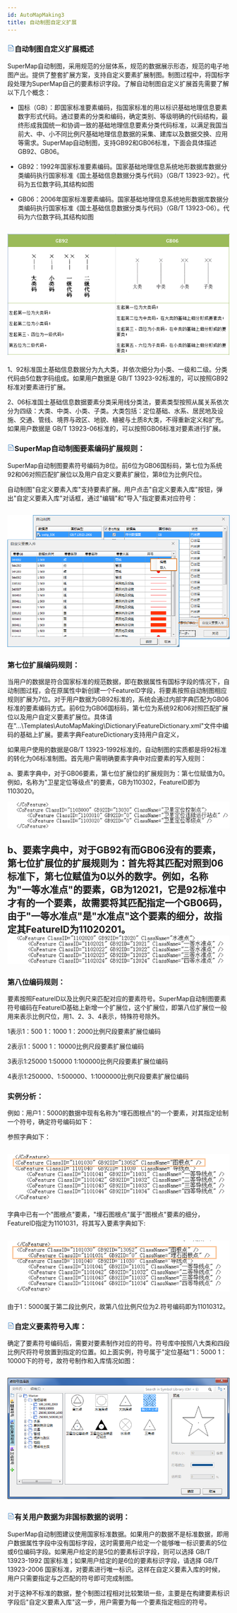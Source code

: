 ```yaml
---
id: AutoMapMaking3
title: 自动制图自定义扩展
---
```

### ![](../img/read.gif)自动制图自定义扩展概述

SuperMap自动制图，采用规范的分层体系，规范的数据展示形态，规范的电子地图产出。提供了整套扩展方案，支持自定义要素扩展制图。制图过程中，将国标字段处理为SuperMap自己的要素标识字段。了解自动制图自定义扩展首先需要了解以下几个概念：

  * 国标（GB）：即国家标准要素编码，指国家标准的用以标识基础地理信息要素数字形式代码。通过要素的分类和编码，确定类别、等级明确的代码结构，最终形成我国统一和协调一致的基础地理信息要素分类代码标准，以满足我国当前大、中、小不同比例尺基础地理信息数据的采集、建库以及数据交换、应用等需求。SuperMap自动制图，支持GB92和GB06标准，下面会具体描述GB92、GB06。

  * GB92：1992年国家标准要素编码。国家基础地理信息系统地形数据库数据分类编码执行国家标准《国土基础信息数据分类与代码》（GB/T 13923-92）。代码为五位数字码,其结构如图

  * GB06：2006年国家标准要素编码。国家基础地理信息系统地形数据库数据分类编码执行国家标准《国土基础信息数据分类与代码》（GB/T 13923-06）。代码为六位数字码,其结构如图

![](img/GB.png)  
---  

1、92标准国土基础信息数据分为九大类，并依次细分为小类、一级和二级。分类代码由5位数字码组成。如果用户数据是 GB/T
13923-92标准的，可以按照GB92标准对要素进行扩展。

2、06标准国土基础信息数据要素分类采用线分类法，要素类型按照从属关系依次分为四级：大类、中类、小类、子类。大类包括：定位基础、水系、居民地及设施、交通、管线、境界与政区、地貌、植被与土质8大类，不得重新定义和扩充。如果用户数据是
GB/T 13923-06标准的，可以按照GB06标准对要素进行扩展。

### ![](../img/read.gif)SuperMap自动制图要素编码扩展规则：

SuperMap自动制图要素符号编码为8位。前6位为GB06国标码，第七位为系统92和06对照匹配扩展位以及用户自定义要素扩展位，第8位为比例尺位。

自动制图"自定义要素入库"支持要素扩展。用户点击"自定义要素入库"按钮，弹出"自定义要素入库"对话框，通过"编辑"和"导入"指定要素对应符号：

![](img/userzidingyi.png)  
---  
  
### **第七位扩展编码规则：**

当用户的数据是符合国家标准的规范数据，即在数据属性有国标字段的情况下，自动制图过程，会在原属性中新创建一个FeatureID字段，将要素按照自动制图相应规则扩展为7位。对于用户数据为GB92标准的，系统会通过内部字典匹配为GB06标准的要素编码方式。前6位为GB06国标码，第七位为系统92和06对照匹配扩展位以及用户自定义要素扩展位。具体请在"...\Templates\AutoMapMaking\Dictionary\FeatureDictionary.xml"文件中编码的基础上扩展。要素字典FeatureDictionary支持用户自定义，

如果用户使用的数据是GB/T 13923-1992标准的，自动制图的实质都是将92标准的转化为06标准制图。首先用户需明确要素字典中对应要素的写入规则：

a、要素字典中，对于GB06要素，第七位扩展位的扩展规则为：第七位赋值为0。例如，名称为"卫星定位等级点"的要素，GB为110302，FeatureID即为1103020。

![](img/no92.png)  

b、要素字典中，对于GB92有而GB06没有的要素，第七位扩展位的扩展规则为：首先将其匹配对照到06标准下，第七位赋值为0以外的数字。例如，名称为"一等水准点"的要素，GB为12021，它是92标准中才有的一个要素，故需要将其匹配指定一个GB06码，由于"一等水准点"是"水准点"这个要素的细分，故指定其FeatureID为11020201。
![](img/no06.png)  
---  
  
### **第八位编码规则：**

要素按照FeatureID以及比例尺来匹配对应的要素符号。SuperMap自动制图要素符号编码在FeatureID基础上新增一个扩展位，这个扩展位，即第八位扩展位一般用来表示比例尺位，用1、2、3、4表示，特殊符号除外。

1表示1：500 1：1000 1：2000比例尺段要素扩展位编码

2表示1：5000 1：10000比例尺段要素扩展位编码

3表示1∶25000 1∶50000 1∶100000比例尺段要素扩展位编码

4表示1∶250000、1∶500000、1∶1000000比例尺段要素扩展位编码

### **实例分析：**

例如：用户1：5000的数据中现有名称为"埋石图根点"的一个要素，对其指定绘制一个符号，确定符号编码如下：

参照字典如下：

![](img/dictionary.png)  
---  
  
字典中已有一个"图根点"要素，"埋石图根点"属于"图根点"要素的细分，FeatureID指定为1101031，将其写入要素字典如下:

![](img/tugendian.png)  
---  
  
由于1：5000属于第二段比例尺，故第八位比例尺位为2.符号编码即为11010312。

### ![](../img/read.gif)自定义要素符号入库：

确定了要素符号编码后，需要对要素制作对应的符号。符号库中按照八大类和四段比例尺将符号放置到指定的位置。如上面实例，符号属于"定位基础"1：5000
1：10000下的符号，故符号制作和入库情况如图：

![](img/tugen.png)  
---  
  
### ![](../img/read.gif)有关用户数据为非国标数据的说明：

SuperMap自动制图建议使用国家标准数据。如果用户的数据不是标准数据，即用户数据属性字段中没有国标字段，这时需要用户给定一个能够唯一标识要素的5位或6位编码字段。如果用户给定的是5位的要素标识字段，则可以选择
GB/T 13923-1992 国家标准；如果用户给定的是6位的要素标识字段，请选择 GB/T 13923-2006
国家标准，对要素进行唯一标识。这样在自定义要素入库的时候，用户只需要指定与之匹配的符号即可完成制图。

对于这种不标准的数据，整个制图过程相对比较繁琐一些，主要是在构建要素标识字段后"自定义要素入库"这一步，用户需要为每一个要素指定相应的符号。

